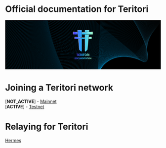 # Official documentation for Teritori  
![Banner!](assets/banner.png)  

# Joining a Teritori network
[__NOT_ACTIVE__] - [Mainnet]()  
[__ACTIVE__] - [Testnet](https://github.com/TERITORI/teritori-chain/tree/main/testnet/teritori-testnet-v2)  

# Relaying for Teritori  
[Hermes](https://github.com/TERITORI/documentation/tree/main/relaying/hermes)
